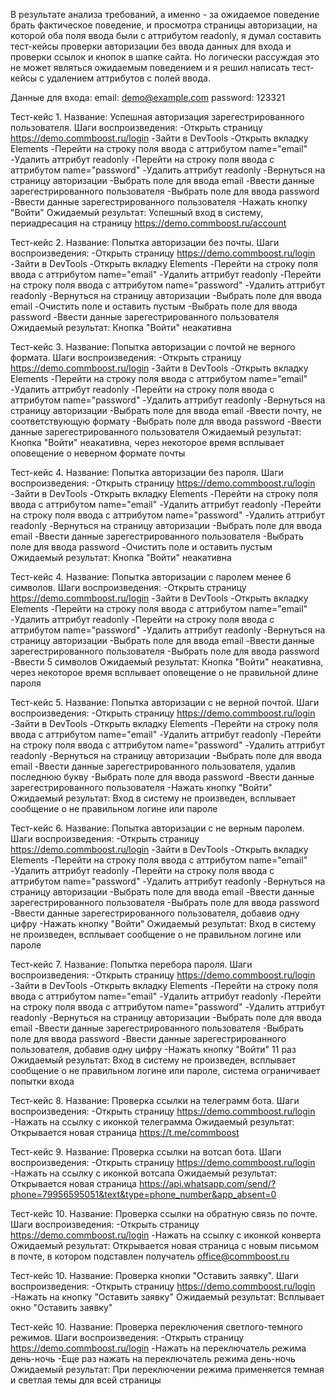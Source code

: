 В результате анализа требований, а именно - за ожидаемое поведение брать фактическое поведение, и просмотра страницы 
авторизации, на которой оба поля ввода были с аттрибутом readonly, я думал составить тест-кейсы проверки авторизации 
без ввода данных для входа и проверки ссылок и кнопок в шапке сайта. Но логически рассуждая это не может являться 
ожидаемым поведением и я решил написать тест-кейсы с удалением аттрибутов с полей ввода.


Данные для входа:
email: demo@example.com 
password: 123321

Тест-кейс 1.
Название: Успешная авторизация зарегестрированного пользователя.
Шаги воспроизведения: 
    -Открыть страницу https://demo.commboost.ru/login
    -Зайти в DevTools
    -Открыть вкладку Elements
    -Перейти на строку поля ввода с аттрибутом name="email"
    -Удалить аттрибут readonly
    -Перейти на строку поля ввода с аттрибутом name="password"
    -Удалить аттрибут readonly
    -Вернуться на страницу авторизации
    -Выбрать поле для ввода email
    -Ввести данные зарегестрированного пользователя
	-Выбрать поле для ввода password
    -Ввести данные зарегестрированного пользователя
	-Нажать кнопку "Войти"
Ожидаемый результат:
Успешный вход в систему, периадресация на страницу https://demo.commboost.ru/account

Тест-кейс 2.
Название: Попытка авторизации без почты.
Шаги воспроизведения: 
    -Открыть страницу https://demo.commboost.ru/login
    -Зайти в DevTools
    -Открыть вкладку Elements
    -Перейти на строку поля ввода с аттрибутом name="email"
    -Удалить аттрибут readonly
    -Перейти на строку поля ввода с аттрибутом name="password"
    -Удалить аттрибут readonly
    -Вернуться на страницу авторизации
    -Выбрать поле для ввода email
    -Очистить поле и оставить пустым
	-Выбрать поле для ввода password
    -Ввести данные зарегестрированного пользователя
Ожидаемый результат:
Кнопка "Войти" неакативна	

Тест-кейс 3.
Название: Попытка авторизации с почтой не верного формата.
Шаги воспроизведения: 
    -Открыть страницу https://demo.commboost.ru/login
    -Зайти в DevTools
    -Открыть вкладку Elements
    -Перейти на строку поля ввода с аттрибутом name="email"
    -Удалить аттрибут readonly
    -Перейти на строку поля ввода с аттрибутом name="password"
    -Удалить аттрибут readonly
    -Вернуться на страницу авторизации
    -Выбрать поле для ввода email
    -Ввести почту, не соответствующую формату
	-Выбрать поле для ввода password
    -Ввести данные зарегестрированного пользователя
Ожидаемый результат:
Кнопка "Войти" неакативна, через некоторое время всплывает оповещение о неверном формате почты

Тест-кейс 4.
Название: Попытка авторизации без пароля.
Шаги воспроизведения: 
    -Открыть страницу https://demo.commboost.ru/login
    -Зайти в DevTools
    -Открыть вкладку Elements
    -Перейти на строку поля ввода с аттрибутом name="email"
    -Удалить аттрибут readonly
    -Перейти на строку поля ввода с аттрибутом name="password"
    -Удалить аттрибут readonly
    -Вернуться на страницу авторизации
    -Выбрать поле для ввода email
	-Ввести данные зарегестрированного пользователя
	-Выбрать поле для ввода password
    -Очистить поле и оставить пустым
Ожидаемый результат:
Кнопка "Войти" неакативна	

Тест-кейс 4.
Название: Попытка авторизации с паролем менее 6 символов.
Шаги воспроизведения: 
    -Открыть страницу https://demo.commboost.ru/login
    -Зайти в DevTools
    -Открыть вкладку Elements
    -Перейти на строку поля ввода с аттрибутом name="email"
    -Удалить аттрибут readonly
    -Перейти на строку поля ввода с аттрибутом name="password"
    -Удалить аттрибут readonly
    -Вернуться на страницу авторизации
    -Выбрать поле для ввода email
	-Ввести данные зарегестрированного пользователя
	-Выбрать поле для ввода password
    -Ввести 5 символов
Ожидаемый результат:
Кнопка "Войти" неакативна, через некоторое время всплывает оповещение о не правильной длине пароля

Тест-кейс 5.
Название: Попытка авторизации с не верной почтой.
Шаги воспроизведения: 
    -Открыть страницу https://demo.commboost.ru/login
    -Зайти в DevTools
    -Открыть вкладку Elements
    -Перейти на строку поля ввода с аттрибутом name="email"
    -Удалить аттрибут readonly
    -Перейти на строку поля ввода с аттрибутом name="password"
    -Удалить аттрибут readonly
    -Вернуться на страницу авторизации
    -Выбрать поле для ввода email
    -Ввести данные зарегестрированного пользователя, удалив последнюю букву
	-Выбрать поле для ввода password
    -Ввести данные зарегестрированного пользователя
	-Нажать кнопку "Войти"
Ожидаемый результат:
Вход в систему не произведен, всплывает сообщение о не правильном логине или пароле

Тест-кейс 6.
Название: Попытка авторизации с не верным паролем.
Шаги воспроизведения: 
    -Открыть страницу https://demo.commboost.ru/login
    -Зайти в DevTools
    -Открыть вкладку Elements
    -Перейти на строку поля ввода с аттрибутом name="email"
    -Удалить аттрибут readonly
    -Перейти на строку поля ввода с аттрибутом name="password"
    -Удалить аттрибут readonly
    -Вернуться на страницу авторизации
    -Выбрать поле для ввода email
    -Ввести данные зарегестрированного пользователя
	-Выбрать поле для ввода password
    -Ввести данные зарегестрированного пользователя, добавив одну цифру
	-Нажать кнопку "Войти"
Ожидаемый результат:
Вход в систему не произведен, всплывает сообщение о не правильном логине или пароле

Тест-кейс 7.
Название: Попытка перебора пароля.
Шаги воспроизведения: 
    -Открыть страницу https://demo.commboost.ru/login
    -Зайти в DevTools
    -Открыть вкладку Elements
    -Перейти на строку поля ввода с аттрибутом name="email"
    -Удалить аттрибут readonly
    -Перейти на строку поля ввода с аттрибутом name="password"
    -Удалить аттрибут readonly
    -Вернуться на страницу авторизации
    -Выбрать поле для ввода email
    -Ввести данные зарегестрированного пользователя
	-Выбрать поле для ввода password
    -Ввести данные зарегестрированного пользователя, добавив одну цифру
	-Нажать кнопку "Войти" 11 раз
Ожидаемый результат:
Вход в систему не произведен, всплывает сообщение о не правильном логине или пароле, система ограничивает попытки входа

Тест-кейс 8.
Название: Проверка ссылки на телеграмм бота.
Шаги воспроизведения: 
    -Открыть страницу https://demo.commboost.ru/login
	-Нажать на ссылку с иконкой телеграмма
Ожидаемый результат:
Открывается новая страница https://t.me/commboost

Тест-кейс 9.
Название: Проверка ссылки на вотсап бота.
Шаги воспроизведения: 
    -Открыть страницу https://demo.commboost.ru/login
	-Нажать на ссылку с иконкой вотсапа
Ожидаемый результат:
Открывается новая страница https://api.whatsapp.com/send/?phone=79956595051&text&type=phone_number&app_absent=0

Тест-кейс 10.
Название: Проверка ссылки на обратную связь по почте.
Шаги воспроизведения: 
    -Открыть страницу https://demo.commboost.ru/login
	-Нажать на ссылку с иконкой конверта
Ожидаемый результат:
Открывается новая страница с новым письмом в почте, в котором подставлен получатель office@commboost.ru

Тест-кейс 10.
Название: Проверка кнопки "Оставить заявку".
Шаги воспроизведения: 
    -Открыть страницу https://demo.commboost.ru/login
	-Нажать на кнопку "Оставить заявку"
Ожидаемый результат:
Всплывает окно "Оставить заявку"

Тест-кейс 10.
Название: Проверка переключения светлого-темного режимов.
Шаги воспроизведения: 
    -Открыть страницу https://demo.commboost.ru/login
	-Нажать на переключатель режима день-ночь
	-Еще раз нажать на переключатель режима день-ночь
Ожидаемый результат:
При переключении режима применяется темная и светлая темы для всей страницы